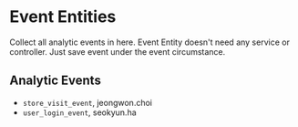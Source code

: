 # Event Entities

Collect all analytic events in here. 
Event Entity doesn't need any service or controller. 
Just save event under the event circumstance.

## Analytic Events

- `store_visit_event`, jeongwon.choi
- `user_login_event`, seokyun.ha